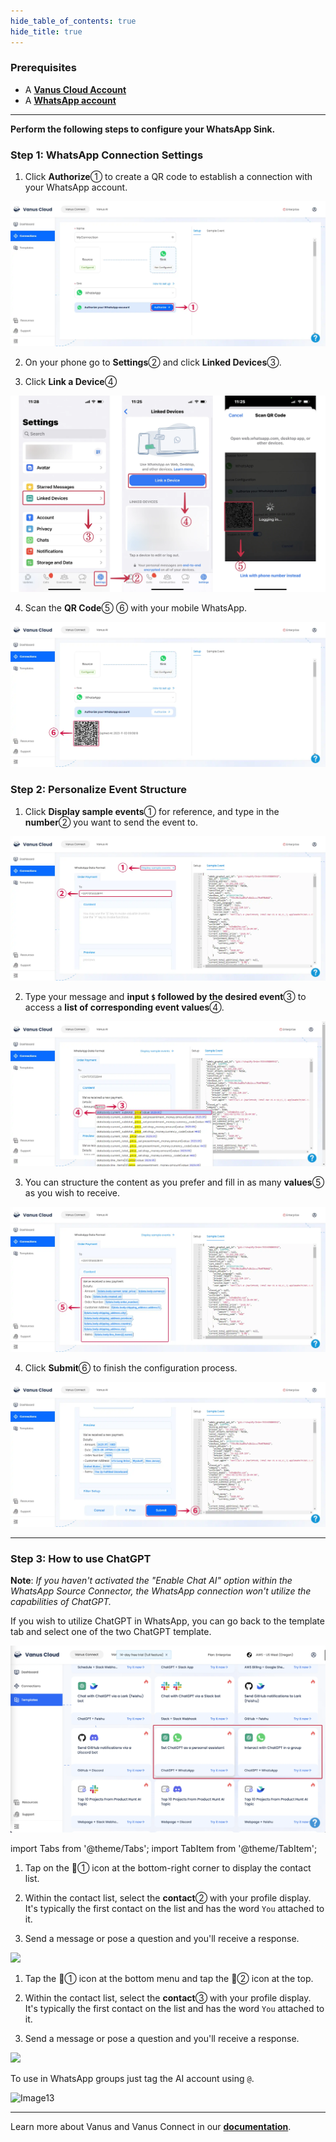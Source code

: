 ```yaml
--- 
hide_table_of_contents: true
hide_title: true
---
```


### Prerequisites

- A [**Vanus Cloud Account**](https://cloud.vanus.ai)
- A [**WhatsApp account**](https://www.whatsapp.com)

---

**Perform the following steps to configure your WhatsApp Sink.**

### Step 1: WhatsApp Connection Settings

1. Click **Authorize**①  to create a QR code to establish a connection with your WhatsApp account.

![](images/cloud_whatsapp_1.webp)

2. On your phone go to **Settings**② and click **Linked Devices**③.
 
3. Click **Link a Device**④

![](images/cloud_whatsapp_3.webp)

4. Scan the **QR Code**⑤ ⑥ with your mobile WhatsApp.

![](images/cloud_whatsapp_5.webp)

### Step 2: Personalize Event Structure

1. Click **Display sample events**① for reference, and type in the **number**② you want to send the event to.

![](images/cloud_whatsapp_6.webp)

2. Type your message and **input `$` followed by the desired event**③ to access a **list of corresponding event values**④.

![](images/cloud_whatsapp_7.webp)

3. You can structure the content as you prefer and fill in as many **values**⑤ as you wish to receive.

![](images/cloud_whatsapp_8.webp)

4. Click **Submit**⑥ to finish the configuration process.

![](images/cloud_whatsapp_9.webp)

---

### Step 3: How to use ChatGPT

**Note**: *If you haven't activated the "Enable Chat AI" option within the WhatsApp Source Connector, the WhatsApp connection won't utilize the capabilities of ChatGPT.*

If you wish to utilize ChatGPT in WhatsApp, you can go back to the template tab and select one of the two ChatGPT template.

![](images/cloud_whatsapp_4.webp)


import Tabs from '@theme/Tabs';
import TabItem from '@theme/TabItem';

<Tabs>

<TabItem label="Android" value="android">

1. Tap on the 💬① icon at the bottom-right corner to display the contact list.


2. Within the contact list, select the **contact**② with your profile display. It's typically the first contact on the list and has the word `You` attached to it.


3.  Send a message or pose a question and you'll receive a response.

![](images/whatsapp_android_1.webp)


</TabItem>

<TabItem label="iOS" value="ios">

1. Tap the 💬①  icon at the bottom menu and tap the 📝② icon at the top.


2. Within the contact list, select the **contact**③ with your profile display. It's typically the first contact on the list and has the word `You` attached to it.


3. Send a message or pose a question and you'll receive a response.

![](images/whatsapp_ios_1.webp)

</TabItem>

</Tabs>

To use in WhatsApp groups just tag the AI account using `@`.

![Image13](images/whatsapp_groups_1.webp)

---

Learn more about Vanus and Vanus Connect in our [**documentation**](https://docs.vanus.ai).
